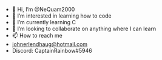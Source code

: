 - 👋 Hi, I’m @NeQuam2000
- 👀 I’m interested in learning how to code
- 🌱 I’m currently learning C
- 💞️ I’m looking to collaborate on anything where I can learn
- 📫 How to reach me 
- johnerlendhaug@hotmail.com
- Discord: CaptainRainbow#5946

<!---
NeQuam2000/NeQuam2000 is a ✨ special ✨ repository because its `README.md` (this file) appears on your GitHub profile.
You can click the Preview link to take a look at your changes.
--->
